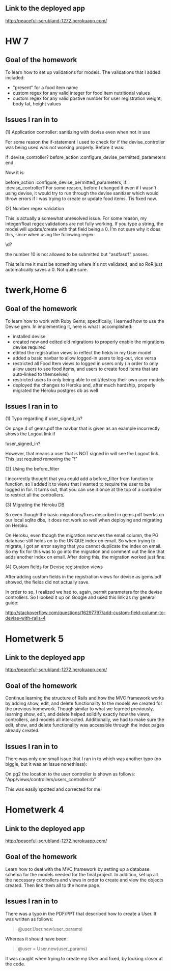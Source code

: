Link to the deployed app
------------------------
http://peaceful-scrubland-1272.herokuapp.com/

# HW 7
Goal of the homework
--------------------
To learn how to set up validations for models.
The validations that I added included:
- "present" for a food item name
- custom regex for any valid integer for food item nutritional values
- custom regex for any valid postive number for user registration weight, body fat, height values

Issues I ran in to
------------------

(1) Application controller: sanitizing with devise even when not in use

For some reason the if-statement I used to check for if the devise_controller was being used was not working properly. Before it was:

  if :devise_controller?
    before_action :configure_devise_permitted_parameters
  end

Now it is:

  before_action :configure_devise_permitted_parameters, if: :devise_controller?	
For some reason, before I changed it even if I wasn't using devise, it would try to run through the devise sanitizer which would throw errors if I was trying to create or update food items. Tis fixed now.

(2) Number regex validation

This is actually a somewhat unresolved issue. For some reason, my integer/float regex validations are not fully working. If you type a string, the model will update/create with that field being a 0. I'm not sure why it does this, since when using the following regex:

\d?

the number 10 is not allowed to be submitted but "asdfasdf" passes.

This tells me it must be something where it's not validated, and so RoR just automatically saves a 0. Not quite sure.


# twerk,Home 6


Goal of the homework
--------------------
To learn how to work with Ruby Gems; specifically, I learned how to use the Devise gem.
In implementing it, here is what I accomplished:
- installed devise
- created new and edited old migrations to properly enable the migrations devise required
- edited the registration views to reflect the fields in my User model
- added a basic navbar to allow logged-in users to log-out, vice versa
- restricted all Food Item views to logged in users only (in order to only allow users to see food items, and users to create food items that are auto-linked to themselves)
- restricted users to only being able to edit/destroy their own user models
- deployed the changes to Heroku and, after much hardship, properly migrated the Heroku postgres db as well

Issues I ran in to
------------------

(1) Typo regarding if user_signed_in?

On page 4 of gems.pdf the navbar that is given as an example incorrectly shows the Logout link if 

!user_signed_in?

However, that means a user that is NOT signed in will see the Logout link. This just required removing the "!"

(2) Using the before_filter

I incorrectly thought that you could add a before_filter from function to function, so I added it to views that I wanted to require the user to be logged in for. It turns out, that you can use it once at the top of a controller to restrict all the controllers.

(3) Migrating the Heroku DB

So even though the basic migrations/fixes described in gems.pdf twerks on our local sqlite dbs, it does not work so well when deploying and migrating on Heroku.

On Heroku, even though the migration removes the email column, the PG database still holds on to the UNIQUE index on email. So when trying to migrate, I got an error saying that you cannot duplicate the index on email.
So my fix for this was to go into the migration and comment out the line that adds another index on email. After doing this, the migration worked just fine.

(4) Custom fields for Devise registration views

After adding custom fields in the registration views for devise as gems.pdf showed, the fields did not actually save. 

In order to so, I realized we had to, again, permit parameters for the devise controllers. So I looked it up on Google and used this link as my general guide:

http://stackoverflow.com/questions/16297797/add-custom-field-column-to-devise-with-rails-4

# Hometwerk 5

Link to the deployed app
------------------------
http://peaceful-scrubland-1272.herokuapp.com/

Goal of the homework
--------------------
Continue learning the structure of Rails and how the MVC framework works by adding show, edit, and delete functionality to the models we created for the previous homework. Though similar to what we learned previously, learning show, edit, and delete helped solidify exactly how the views, controllers, and models all interacted. Additionally, we had to make sure the edit, show, and delete functionality was accessible through the index pages already created.

Issues I ran in to
------------------

There was only one small issue that I ran in to which was another typo (no biggie, but it was an issue nonethless):

On pg2 the location to the user controller is shown as follows:
"App/views/controllers/users_controller.rb"

This was easily spotted and corrected for me.

# Hometwerk 4

Link to the deployed app
------------------------
http://peaceful-scrubland-1272.herokuapp.com/

Goal of the homework
--------------------
Learn how to deal with the MVC framework by setting up a database schema for the models needed for the final project. In addition, set up all the necessary controllers and views in order to create and view the objects created. Then link them all to the home page.

Issues I ran in to
------------------

There was a typo in the PDF/PPT that described how to create a User.
It was written as follows:

> @user.User.new(user_params)

Whereas it should have been:

> @user = User.new(user_params)

It was caught when trying to create my User and fixed, by looking closer at the code.



